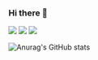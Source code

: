 ### Hi there 👋


<img src="https://img.shields.io/badge/springboot-3DDC84?style=flat-square&logo=springboot&logoColor=white"/>
<img src="https://img.shields.io/badge/react-3DDC84?style=flat-square&logo=react&logoColor=white"/>
<img src="https://img.shields.io/badge/javascript-#F7DF1E?style=flat-square&logo=javascript&logoColor=white"/>

![Anurag's GitHub stats](https://github-readme-stats.vercel.app/api?username=ddpound&show_icons=true&theme=radical)


<!--
**ddpound/ddpound** is a ✨ _special_ ✨ repository because its `README.md` (this file) appears on your GitHub profile.

Here are some ideas to get you started:

- 🔭 I’m currently working on ...
- 🌱 I’m currently learning ...
- 👯 I’m looking to collaborate on ...
- 🤔 I’m looking for help with ...
- 💬 Ask me about ...
- 📫 How to reach me: ...
- 😄 Pronouns: ...
- ⚡ Fun fact: ...
-->
